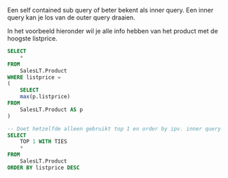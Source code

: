 
Een self contained sub query of beter bekent als inner query.
Een inner query kan je los van de outer query draaien. 

In het voorbeeld hieronder wil je alle info hebben van het product met de hoogste listprice.

```sql
SELECT
    *
FROM
    SalesLT.Product
WHERE listprice =
(
    SELECT
    max(p.listprice)
FROM
    SalesLT.Product AS p
)

-- Doet hetzelfde alleen gebruikt top 1 en order by ipv. inner query
SELECT
    TOP 1 WITH TIES
    *
FROM
    SalesLT.Product
ORDER BY listprice DESC
```